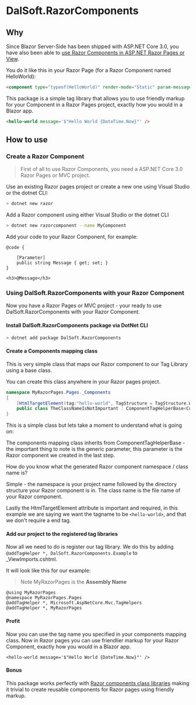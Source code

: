
# DalSoft.RazorComponents

## Why

Since Blazor Server-Side has been shipped with ASP.NET Core 3.0, you have also been able to [use Razor Components in ASP.NET Razor Pages or View](https://ml-software.ch/posts/using-razor-components-in-razor-pages-or-mv-views).

You do it like this in your Razor Page (for a Razor Component named HelloWorld):

```html
<component type="typeof(HelloWorld)" render-mode="Static" param-message='$"Hello World {DateTime.Now}"' />
```
This package is a simple tag library that allows you to use friendly markup for your Component in a Razor Pages project, exactly how you would in a Blazor app.

```html
<hello-world message='$"Hello World {DateTime.Now}"' />
```

## How to use 

### Create a Razor Component

> First of all to use Razor Components, you need a ASP.NET Core 3.0 Razor Pages or MVC project.

Use an existing Razor pages project or create a new one using Visual Studio or the dotnet CLI:

```bash
> dotnet new razor
```

Add a Razor component using either Visual Studio or the dotnet CLI
```bash
> dotnet new razorcomponent --name MyComponent
```

Add your code to your Razor Component,  for example:
```razor
@code {

    [Parameter]
    public string Message { get; set; }
}

<h3>@Message</h3>
```

### Using DalSoft.RazorComponents with your Razor Component

Now you have a Razor Pages or MVC project - your ready to use DalSoft.RazorComponents with your Razor Component.

#### Install DalSoft.RazorComponents package via DotNet CLI

```bash
> dotnet add package DalSoft.RazorComponents
```

#### Create a Components mapping class

This is very simple class that maps our Razor component to our Tag Library using a base class. 

You can create this class anywhere in your Razor pages project.

```cs
namespace MyRazorPages.Pages._Components
{
    [HtmlTargetElement(tag:"hello-world", TagStructure = TagStructure.WithoutEndTag)]
    public class TheClassNameIsNotImportant : ComponentTagHelperBase<Components.MyComponent> { }
}
```
This is a simple class but lets take a moment to understand what is going on:

The components mapping class inherits from ComponentTagHelperBase  - the important thing to note is the generic parameter, this parameter is the  Razor component we created in the last step. 

How do you know what the generated Razor component namespace / class name is? 

Simple - the namespace is your project name followed by the directory structure your Razor component is in. The class name is the file name of your Razor component.

Lastly the HtmlTargetElement attribute is important and required, in this example we are saying we want the tagname to be `<hello-world>`, and that we don't require a end tag.

#### Add our project to the registered tag libraries

Now all we need to do is register our tag library. We do this by adding `@addTagHelper *, DalSoft.RazorComponents.Example` to _ViewImports.cshtml. 

It will look like this for our example:

> Note MyRazorPages is the **Assembly Name**
```razor
@using MyRazorPages
@namespace MyRazorPages.Pages
@addTagHelper *, Microsoft.AspNetCore.Mvc.TagHelpers
@addTagHelper *, MyRazorPages
```
#### Profit

Now you can use the tag name you specified in your components mapping class. Now in Razor pages you can use friendlier markup for your Razor Component, exactly how you would in a  Blazor app.
```razor 
<hello-world message='$"Hello World {DateTime.Now}"' />
```

#### Bonus

This package works perfectly with [Razor components class libraries](https://docs.microsoft.com/en-us/aspnet/core/blazor/class-libraries?view=aspnetcore-3.1&tabs=visual-studio) making it trivial to create reusable components for Razor pages using friendly markup.

